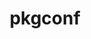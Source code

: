 ---
title: "pkgconf"
layout: cache
categories: [package, develop-2024-03-03]
meta: {"versions": ["1.9.5"], "compilers": ["apple-clang@=15.0.0", "cce@=15.0.1", "gcc@=10.3.0", "gcc@=11.1.0", "gcc@=11.4.0", "gcc@=12.3.0", "gcc@=7.3.1", "gcc@=7.5.0", "gcc@=9.4.0", "oneapi@=2024.0.0"], "oss": ["amzn2", "rhel8", "sle_hpc15", "ubuntu18.04", "ubuntu20.04", "ubuntu22.04", "ventura"], "platforms": ["darwin", "linux"], "targets": ["aarch64", "neoverse_n1", "neoverse_v1", "neoverse_v2", "ppc64le", "x86_64_v3", "x86_64_v4", "zen4"], "stacks": ["aws-isc", "aws-isc-aarch64", "build_systems", "data-vis-sdk", "developer-tools", "e4s", "e4s-cray-rhel", "e4s-cray-sles", "e4s-neoverse-v2", "e4s-neoverse_v1", "e4s-oneapi", "e4s-power", "e4s-rocm-external", "ml-darwin-aarch64-mps", "ml-linux-x86_64-cpu", "ml-linux-x86_64-cuda", "ml-linux-x86_64-rocm", "radiuss", "radiuss-aws", "radiuss-aws-aarch64", "root", "tutorial"], "num_specs": 14, "num_specs_by_stack": {"ml-darwin-aarch64-mps": 1, "root": 14, "radiuss-aws-aarch64": 2, "aws-isc-aarch64": 2, "aws-isc": 1, "radiuss-aws": 1, "e4s-cray-rhel": 1, "e4s-power": 1, "e4s-cray-sles": 1, "build_systems": 1, "radiuss": 1, "developer-tools": 1, "data-vis-sdk": 1, "e4s-neoverse_v1": 1, "e4s-neoverse-v2": 1, "ml-linux-x86_64-rocm": 1, "tutorial": 2, "e4s": 1, "ml-linux-x86_64-cuda": 1, "e4s-rocm-external": 1, "ml-linux-x86_64-cpu": 1, "e4s-oneapi": 1}}
spec_details: [{"hash": "a4jm7mya3q7eecfpabkd6fiyz3iaa3ss", "compiler": "apple-clang@=15.0.0", "versions": ["1.9.5"], "os": "ventura", "platform": "darwin", "target": "aarch64", "variants": ["build_system=autotools"], "stacks": ["ml-darwin-aarch64-mps", "root"], "size": "-", "tarball": "https://binaries.spack.io/develop-2024-03-03/build_cache/darwin-ventura-aarch64/apple-clang-15.0.0/pkgconf-1.9.5/darwin-ventura-aarch64-apple-clang-15.0.0-pkgconf-1.9.5-a4jm7mya3q7eecfpabkd6fiyz3iaa3ss.spack"}, {"hash": "2tvnnu7be5t4yocsnnqzasepid3bscaw", "compiler": "gcc@=7.3.1", "versions": ["1.9.5"], "os": "amzn2", "platform": "linux", "target": "aarch64", "variants": ["build_system=autotools"], "stacks": ["radiuss-aws-aarch64", "aws-isc-aarch64", "root"], "size": "-", "tarball": "https://binaries.spack.io/develop-2024-03-03/build_cache/linux-amzn2-aarch64/gcc-7.3.1/pkgconf-1.9.5/linux-amzn2-aarch64-gcc-7.3.1-pkgconf-1.9.5-2tvnnu7be5t4yocsnnqzasepid3bscaw.spack"}, {"hash": "3f5lgqymft6wk3ffle62gnqf5qkmqcfa", "compiler": "gcc@=7.3.1", "versions": ["1.9.5"], "os": "amzn2", "platform": "linux", "target": "neoverse_n1", "variants": ["build_system=autotools"], "stacks": ["radiuss-aws-aarch64", "aws-isc-aarch64", "root"], "size": "-", "tarball": "https://binaries.spack.io/develop-2024-03-03/build_cache/linux-amzn2-neoverse_n1/gcc-7.3.1/pkgconf-1.9.5/linux-amzn2-neoverse_n1-gcc-7.3.1-pkgconf-1.9.5-3f5lgqymft6wk3ffle62gnqf5qkmqcfa.spack"}, {"hash": "bkaaljn5me6z2kcexbvwuseik5hjnqzd", "compiler": "gcc@=7.3.1", "versions": ["1.9.5"], "os": "amzn2", "platform": "linux", "target": "x86_64_v3", "variants": ["build_system=autotools"], "stacks": ["aws-isc", "root", "radiuss-aws"], "size": "-", "tarball": "https://binaries.spack.io/develop-2024-03-03/build_cache/linux-amzn2-x86_64_v3/gcc-7.3.1/pkgconf-1.9.5/linux-amzn2-x86_64_v3-gcc-7.3.1-pkgconf-1.9.5-bkaaljn5me6z2kcexbvwuseik5hjnqzd.spack"}, {"hash": "yzdxpea64oaxnijkk3kodwj3q52ej6sg", "compiler": "cce@=15.0.1", "versions": ["1.9.5"], "os": "rhel8", "platform": "linux", "target": "zen4", "variants": ["build_system=autotools"], "stacks": ["e4s-cray-rhel", "root"], "size": "-", "tarball": "https://binaries.spack.io/develop-2024-03-03/build_cache/linux-rhel8-zen4/cce-15.0.1/pkgconf-1.9.5/linux-rhel8-zen4-cce-15.0.1-pkgconf-1.9.5-yzdxpea64oaxnijkk3kodwj3q52ej6sg.spack"}, {"hash": "jz7tczubghauchnmfjwtlss7cppccdxm", "compiler": "gcc@=9.4.0", "versions": ["1.9.5"], "os": "ubuntu20.04", "platform": "linux", "target": "ppc64le", "variants": ["build_system=autotools"], "stacks": ["e4s-power", "root"], "size": "-", "tarball": "https://binaries.spack.io/develop-2024-03-03/build_cache/linux-ubuntu20.04-ppc64le/gcc-9.4.0/pkgconf-1.9.5/linux-ubuntu20.04-ppc64le-gcc-9.4.0-pkgconf-1.9.5-jz7tczubghauchnmfjwtlss7cppccdxm.spack"}, {"hash": "bpgxucza2yotoxjdr4ruzzfpnyrelg27", "compiler": "gcc@=10.3.0", "versions": ["1.9.5"], "os": "sle_hpc15", "platform": "linux", "target": "x86_64_v4", "variants": ["build_system=autotools"], "stacks": ["e4s-cray-sles", "root"], "size": "-", "tarball": "https://binaries.spack.io/develop-2024-03-03/build_cache/linux-sle_hpc15-x86_64_v4/gcc-10.3.0/pkgconf-1.9.5/linux-sle_hpc15-x86_64_v4-gcc-10.3.0-pkgconf-1.9.5-bpgxucza2yotoxjdr4ruzzfpnyrelg27.spack"}, {"hash": "t77oijdl7ag3jpgshszjqxkpotqjpjl7", "compiler": "gcc@=7.5.0", "versions": ["1.9.5"], "os": "ubuntu18.04", "platform": "linux", "target": "x86_64_v3", "variants": ["build_system=autotools"], "stacks": ["build_systems", "radiuss", "developer-tools", "root"], "size": "-", "tarball": "https://binaries.spack.io/develop-2024-03-03/build_cache/linux-ubuntu18.04-x86_64_v3/gcc-7.5.0/pkgconf-1.9.5/linux-ubuntu18.04-x86_64_v3-gcc-7.5.0-pkgconf-1.9.5-t77oijdl7ag3jpgshszjqxkpotqjpjl7.spack"}, {"hash": "is3qzm5q472g6awwqwamjhwxc635dn64", "compiler": "gcc@=11.1.0", "versions": ["1.9.5"], "os": "ubuntu20.04", "platform": "linux", "target": "x86_64_v3", "variants": ["build_system=autotools"], "stacks": ["root", "data-vis-sdk"], "size": "-", "tarball": "https://binaries.spack.io/develop-2024-03-03/build_cache/linux-ubuntu20.04-x86_64_v3/gcc-11.1.0/pkgconf-1.9.5/linux-ubuntu20.04-x86_64_v3-gcc-11.1.0-pkgconf-1.9.5-is3qzm5q472g6awwqwamjhwxc635dn64.spack"}, {"hash": "nl3tky65vvc6aitady5fuujtsosj3rqx", "compiler": "gcc@=11.4.0", "versions": ["1.9.5"], "os": "ubuntu22.04", "platform": "linux", "target": "neoverse_v1", "variants": ["build_system=autotools"], "stacks": ["e4s-neoverse_v1", "root"], "size": "-", "tarball": "https://binaries.spack.io/develop-2024-03-03/build_cache/linux-ubuntu22.04-neoverse_v1/gcc-11.4.0/pkgconf-1.9.5/linux-ubuntu22.04-neoverse_v1-gcc-11.4.0-pkgconf-1.9.5-nl3tky65vvc6aitady5fuujtsosj3rqx.spack"}, {"hash": "uldiae467jx44up2zxoremefutfxcshj", "compiler": "gcc@=11.4.0", "versions": ["1.9.5"], "os": "ubuntu22.04", "platform": "linux", "target": "neoverse_v2", "variants": ["build_system=autotools"], "stacks": ["e4s-neoverse-v2", "root"], "size": "-", "tarball": "https://binaries.spack.io/develop-2024-03-03/build_cache/linux-ubuntu22.04-neoverse_v2/gcc-11.4.0/pkgconf-1.9.5/linux-ubuntu22.04-neoverse_v2-gcc-11.4.0-pkgconf-1.9.5-uldiae467jx44up2zxoremefutfxcshj.spack"}, {"hash": "uzzbkdcu25i2h4d2wcwhc5fqtqygbsa4", "compiler": "gcc@=11.4.0", "versions": ["1.9.5"], "os": "ubuntu22.04", "platform": "linux", "target": "x86_64_v3", "variants": ["build_system=autotools"], "stacks": ["ml-linux-x86_64-rocm", "tutorial", "e4s", "ml-linux-x86_64-cuda", "e4s-rocm-external", "ml-linux-x86_64-cpu", "root"], "size": "-", "tarball": "https://binaries.spack.io/develop-2024-03-03/build_cache/linux-ubuntu22.04-x86_64_v3/gcc-11.4.0/pkgconf-1.9.5/linux-ubuntu22.04-x86_64_v3-gcc-11.4.0-pkgconf-1.9.5-uzzbkdcu25i2h4d2wcwhc5fqtqygbsa4.spack"}, {"hash": "57772p5fbzp6mjdqulph6fcdtgmqitkm", "compiler": "oneapi@=2024.0.0", "versions": ["1.9.5"], "os": "ubuntu22.04", "platform": "linux", "target": "x86_64_v3", "variants": ["build_system=autotools"], "stacks": ["e4s-oneapi", "root"], "size": "-", "tarball": "https://binaries.spack.io/develop-2024-03-03/build_cache/linux-ubuntu22.04-x86_64_v3/oneapi-2024.0.0/pkgconf-1.9.5/linux-ubuntu22.04-x86_64_v3-oneapi-2024.0.0-pkgconf-1.9.5-57772p5fbzp6mjdqulph6fcdtgmqitkm.spack"}, {"hash": "olyben4dla4ir3k6zkxhlsarbbzomugt", "compiler": "gcc@=12.3.0", "versions": ["1.9.5"], "os": "ubuntu22.04", "platform": "linux", "target": "x86_64_v3", "variants": ["build_system=autotools"], "stacks": ["tutorial", "root"], "size": "-", "tarball": "https://binaries.spack.io/develop-2024-03-03/build_cache/linux-ubuntu22.04-x86_64_v3/gcc-12.3.0/pkgconf-1.9.5/linux-ubuntu22.04-x86_64_v3-gcc-12.3.0-pkgconf-1.9.5-olyben4dla4ir3k6zkxhlsarbbzomugt.spack"}]
---
